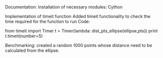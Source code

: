 Documentation:
Installation of necessary modules:
Cython

Implementation of timeit function
Added timeit functionality to check the time required for the function to run
Code:

from timeit import Timer
t = Timer(lambda: dist_pts_ellipse(ellipse,pts))
print t.timeit(number=5)

Benchmarking:
created a random 1000 points  whose distance need to be calculated from the ellipse.
